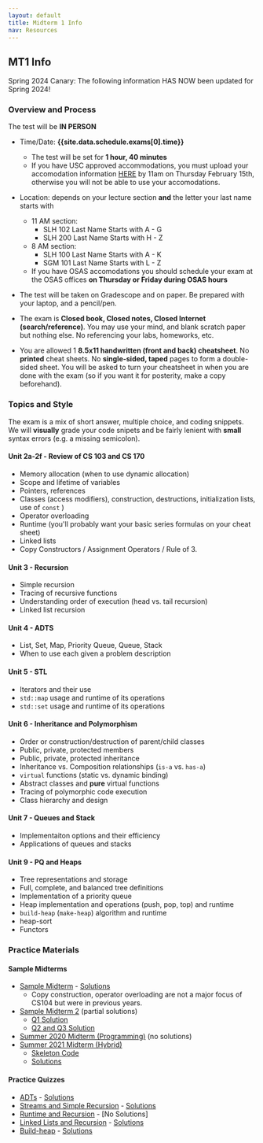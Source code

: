 ```yaml
---
layout: default
title: Midterm 1 Info
nav: Resources
---
```


## MT1 Info
Spring 2024 Canary: The following information HAS NOW been updated for Spring 2024!

### Overview and Process

The test will be **IN PERSON**

- Time/Date: **{{site.data.schedule.exams[0].time}}**
  - The test will be set for **1 hour, 40 minutes**
  - If you have USC approved accommodations, you must upload your accomodation information [HERE]({{site.data.urls.osas_dsp_form}}) by 11am on Thursday February 15th, otherwise you will not be able to use your accomodations.  
- Location: depends on your lecture section **and** the letter your last name starts with
  - 11 AM section: 
    - SLH 102 Last Name Starts with A - G
    - SLH 200 Last Name Starts with H - Z
  - 8 AM section:
    - SLH 100 Last Name Starts with A - K
	- SGM 101 Last Name Starts with L - Z
  - If you have OSAS accomodations you should schedule your exam at the OSAS offices **on Thursday or Friday during OSAS hours**

- The test will be taken on Gradescope and on paper. Be prepared with your laptop, and a pencil/pen.
- The exam is **Closed book, Closed notes, Closed Internet (search/reference)**. You may use your mind, and blank scratch paper but nothing else. No referencing your labs, homeworks, etc.
- You are allowed 1 **8.5x11 handwritten (front and back) cheatsheet**. No **printed** cheat sheets.  No **single-sided, taped** pages to form a double-sided sheet.  You will be asked to turn your cheatsheet in when you are done with the exam (so if you want it for posterity, make a copy beforehand).

### Topics and Style

The exam is a mix of short answer, multiple choice, and coding snippets. We will **visually** grade your code snipets and be fairly lenient with **small** syntax errors (e.g. a missing semicolon).

#### Unit 2a-2f - Review of CS 103 and CS 170
 - Memory allocation (when to use dynamic allocation)
 - Scope and lifetime of variables
 - Pointers, references
 - Classes (access modifiers), construction, destructions, initialization lists, use of `const` )
 - Operator overloading
 - Runtime (you'll probably want your basic series formulas on your cheat sheet)
 - Linked lists
 - Copy Constructors / Assignment Operators / Rule of 3.

#### Unit 3 - Recursion
 - Simple recursion
 - Tracing of recursive functions
 - Understanding order of execution (head vs. tail recursion)
 - Linked list recursion

#### Unit 4 - ADTS
 - List, Set, Map, Priority Queue, Queue, Stack
 - When to use each given a problem description

#### Unit 5 - STL
 - Iterators and their use
 - `std::map` usage and runtime of its operations
 - `std::set` usage and runtime of its operations

#### Unit 6 - Inheritance and Polymorphism
 - Order or construction/destruction of parent/child classes
 - Public, private, protected members
 - Public, private, protected inheritance
 - Inheritance vs. Composition relationships (`is-a` vs. `has-a`)
 - `virtual` functions (static vs. dynamic binding)
 - Abstract classes and **pure** virtual functions
 - Tracing of polymorphic code execution
 - Class hierarchy and design

#### Unit 7 - Queues and Stack
 - Implementaiton options and their efficiency
 - Applications of queues and stacks

#### Unit 9 - PQ and Heaps
 - Tree representations and storage
 - Full, complete, and balanced tree definitions
 - Implementation of a priority queue
 - Heap implementation and operations (push, pop, top) and runtime
 - `build-heap` (`make-heap`) algorithm and runtime
 - heap-sort
 - Functors
 
### Practice Materials

#### Sample Midterms

 - [Sample Midterm]({{site.baseurl}}/resources/midterm-b.pdf) - [Solutions]({{site.baseurl}}/resources/midterm-b-sol.pdf)
    - Copy construction, operator overloading are not a major focus of CS104 but were in previous years.
 - [Sample Midterm 2]({{site.baseurl}}/resources/midterm-c.pdf) (partial solutions)
   - [Q1 Solution]({{site.baseurl}}/resources/midterm-c-q1sol.png)
   - [Q2 and Q3 Solution]({{site.baseurl}}/resources/midterm-c-q2q3sol.pdf)
 - [Summer 2020 Midterm (Programming)]({{site.baseurl}}/resources/mt-su20.html) (no solutions)
 - [Summer 2021 Midterm (Hybrid)]({{site.baseurl}}/resources/mt-su21.pdf)
   - [Skeleton Code]({{site.baseurl}}/resources/mt-su21-code.zip)
   - [Solutions]({{site.baseurl}}/resources/mt-su21-sol.pdf)
 
#### Practice Quizzes

 - [ADTs]({{site.baseurl}}/resources/quiz-adts.pdf) - [Solutions]({{site.baseurl}}/resources/quiz-adts-sol.html)
 - [Streams and Simple Recursion]({{site.baseurl}}/resources/quiz-streams-recursion.pdf) - [Solutions]({{site.baseurl}}/resources/quiz-streams-recursion-sol.cpp)
 - [Runtime and Recursion]({{site.baseurl}}/resources/quiz-runtime.pdf) - [No Solutions]
 - [Linked Lists and Recursion]({{site.baseurl}}/resources/quiz-list-recursion.pdf) - [Solutions]({{site.baseurl}}/resources/quiz-list-recursion-sol.cpp)
 - [Build-heap]({{site.baseurl}}/resources/quiz-build-heap.pdf) - [Solutions]({{site.baseurl}}/resources/quiz-build-heap-sol.pdf)